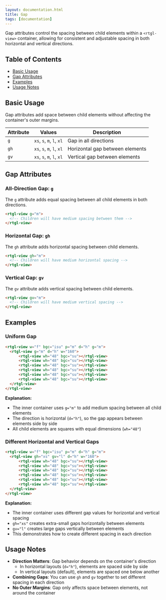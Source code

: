 ```yaml
---
layout: documentation.html
title: Gap
tags: [documentation]
---
```


Gap attributes control the spacing between child elements within a `<rtgl-view>` container, allowing for consistent and adjustable spacing in both horizontal and vertical directions.

## Table of Contents

- [Basic Usage](#basic-usage)
- [Gap Attributes](#gap-attributes)
- [Examples](#examples)
- [Usage Notes](#usage-notes)

## Basic Usage

Gap attributes add space between child elements without affecting the container's outer margins.

| Attribute | Values | Description |
|-----------|--------|-------------|
| `g` | `xs`, `s`, `m`, `l`, `xl` | Gap in all directions |
| `gh` | `xs`, `s`, `m`, `l`, `xl` | Horizontal gap between elements |
| `gv` | `xs`, `s`, `m`, `l`, `xl` | Vertical gap between elements |

## Gap Attributes

### All-Direction Gap: `g`

The `g` attribute adds equal spacing between all child elements in both directions.

```html
<rtgl-view g="m">
  <!-- Children will have medium spacing between them -->
</rtgl-view>
```

### Horizontal Gap: `gh`

The `gh` attribute adds horizontal spacing between child elements.

```html
<rtgl-view gh="m">
  <!-- Children will have medium horizontal spacing -->
</rtgl-view>
```

### Vertical Gap: `gv`

The `gv` attribute adds vertical spacing between child elements.

```html
<rtgl-view gv="m">
  <!-- Children will have medium vertical spacing -->
</rtgl-view>
```

## Examples

### Uniform Gap

```html
<rtgl-view w="f" bgc="isu" p="m" d="h" g="m">
  <rtgl-view g="m" d="h" w="160">
      <rtgl-view wh="48" bgc="su"></rtgl-view>
      <rtgl-view wh="48" bgc="su"></rtgl-view>
      <rtgl-view wh="48" bgc="su"></rtgl-view>
      <rtgl-view wh="48" bgc="su"></rtgl-view>
      <rtgl-view wh="48" bgc="su"></rtgl-view>
      <rtgl-view wh="48" bgc="su"></rtgl-view>
  </rtgl-view>
</rtgl-view>
```

**Explanation:**
- The inner container uses `g="m"` to add medium spacing between all child elements
- The direction is horizontal (`d="h"`), so the gap appears between elements side by side
- All child elements are squares with equal dimensions (`wh="48"`)

### Different Horizontal and Vertical Gaps

```html
<rtgl-view w="f" bgc="isu" p="m" d="h" g="m">
  <rtgl-view gh="xs" gv="l" d="h" w="160">
      <rtgl-view wh="48" bgc="su"></rtgl-view>
      <rtgl-view wh="48" bgc="su"></rtgl-view>
      <rtgl-view wh="48" bgc="su"></rtgl-view>
      <rtgl-view wh="48" bgc="su"></rtgl-view>
      <rtgl-view wh="48" bgc="su"></rtgl-view>
      <rtgl-view wh="48" bgc="su"></rtgl-view>
  </rtgl-view>
</rtgl-view>
```

**Explanation:**
- The inner container uses different gap values for horizontal and vertical spacing
- `gh="xs"` creates extra-small gaps horizontally between elements
- `gv="l"` creates large gaps vertically between elements
- This demonstrates how to create different spacing in each direction

## Usage Notes

- **Direction Matters**: Gap behavior depends on the container's direction
  - In horizontal layouts (`d="h"`), elements are spaced side by side
  - In vertical layouts (default), elements are spaced one below another
- **Combining Gaps**: You can use `gh` and `gv` together to set different spacing in each direction
- **No Outer Margins**: Gap only affects space between elements, not around the container
